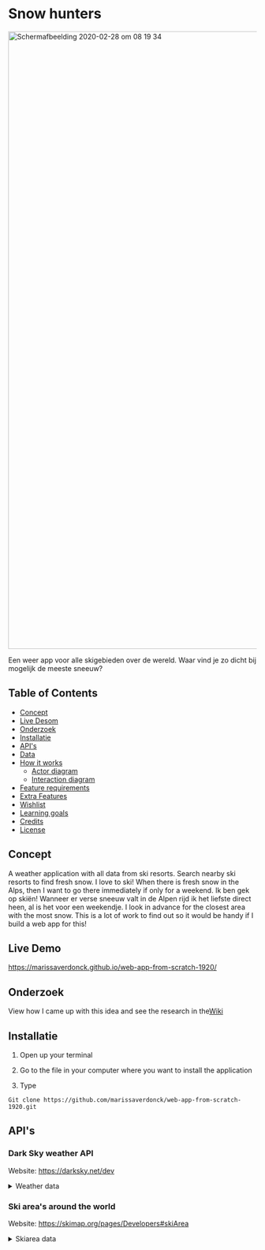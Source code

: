 # Snow hunters
<img width="1253" alt="Schermafbeelding 2020-02-28 om 08 19 34" src="https://user-images.githubusercontent.com/43657951/75519255-1ad83480-5a03-11ea-8c8f-69db4901fa19.png">


Een weer app voor alle skigebieden over de wereld. Waar vind je zo dicht bij mogelijk de meeste sneeuw?

## Table of Contents
* [Concept](#Concept)
* [Live Desom](#Love-Demo)
* [Onderzoek](#Onderzoek)
* [Installatie](#Installatie)
* [API's](#API's)
* [Data](#Data)
* [How it works](#How-it-works)
  * [Actor diagram](#Actor-diagram)
  * [Interaction diagram](#Interaction-diagram)
* [Feature requirements](#Feature-requirements)
* [Extra Features](#Extra-Features)
* [Wishlist](#Wishlist)
* [Learning goals](#Learning-goals)
* [Credits](#Credits)
* [License](#License)

## Concept
A weather application with all data from ski resorts. Search nearby ski resorts to find fresh snow.
I love to ski! When there is fresh snow in the Alps, then I want to go there immediately if only for a weekend.
Ik ben gek op skiën! Wanneer er verse sneeuw valt in de Alpen rijd ik het liefste direct heen, al is het voor een weekendje. I look in advance for the closest area with the most snow. This is a lot of work to find out so it would be handy if I build a web app for this!

## Live Demo
https://marissaverdonck.github.io/web-app-from-scratch-1920/

## Onderzoek
View how I came up with this idea and see the research in the[Wiki](https://github.com/marissaverdonck/web-app-from-scratch-1920/wiki)

## Installatie
1. Open up your terminal

2. Go to the file in your computer where you want to install the application

3. Type
```
Git clone https://github.com/marissaverdonck/web-app-from-scratch-1920.git
```

## API's 
### Dark Sky weather API
Website: https://darksky.net/dev


<details>
    <summary>Weather data</summary>

```
latitude: 52.30798332035149
longitude: 5.237298870086647
timezone: "Europe/Amsterdam"
currently:
time: 1582864905
summary: "Clear"
icon: "clear-night"
precipIntensity: 0.005
precipProbability: 0.02
precipType: "rain"
temperature: 2.94
apparentTemperature: -0.85
dewPoint: 2.56
humidity: 0.97
pressure: 1014
windSpeed: 4.29
windGust: 8.39
windBearing: 165
cloudCover: 0.09
uvIndex: 0
visibility: 16.093
ozone: 396.6
__proto__: Object
hourly:
summary: "Light rain starting this evening."
icon: "rain"
data: Array(49)
0:
time: 1582862400
summary: "Clear"
icon: "clear-night"
precipIntensity: 0.0124
precipProbability: 0.08
precipType: "rain"
temperature: 3.37
apparentTemperature: -0.47
dewPoint: 2.99
humidity: 0.97
pressure: 1013.6
windSpeed: 4.56
windGust: 9.29
windBearing: 350
cloudCover: 0.03
uvIndex: 0
visibility: 16.093
ozone: 399.3
```

</details>

### Ski area's around the world
Website: https://skimap.org/pages/Developers#skiArea

<details>
    <summary>Skiarea data</summary>

 ```
    "skiAreas": {
    "skiArea": [{
        "name": {
          "__cdata": " Smokey Mountain Ski Club "
        },
        "officialWebsite": {
          "__cdata": " http://www.skismokey.ca/ "
        },
        "georeferencing": {
          "_lat": "52.977947",
          "_lng": "-66.92094"
        },
        "regions": {
          "region": {
            "_id": "335",
            "__cdata": " Newfoundland and Labrador "
          }
        },
        "_id": "1"
      },
 ```




## How it works
Visuele weergave over hoe de applicatie werkt.

### Actor diagram
<img width="900" alt="Schermafbeelding 2020-02-11 om 14 10 42" src="https://user-images.githubusercontent.com/43657951/74239582-69ce5c00-4cd8-11ea-8044-7c39c6c4b7ae.png">

### Interaction diagram

<img width="900" alt="Schermafbeelding 2020-02-11 om 14 12 44" src="https://user-images.githubusercontent.com/43657951/74239675-a13d0880-4cd8-11ea-87dd-b4268fcf4c21.png">

## Feature recuirements

* Retrieve data from an API and render it in an overview page. (_[Excercises](https://github.com/cmda-minor-web/web-app-from-scratch-1920/blob/master/course/week-1.md)_,
_[Slides](https://drive.google.com/open?id=1Rjl9xqXoKniQSRJPdkU1O5YwWC33SJK8KiV0a-H_xZU)_)


* Design the web app. Add routes and states. Rendering detail page. (_[Excercises](https://github.com/cmda-minor-web/web-app-from-scratch-1920/blob/master/course/week-2.md)_,
_[Slides](https://drive.google.com/open?id=1IqQeu1m0dQiSC_KCvrn8eencAgtYe7X6qT-gm0n9Bmc)_)

* Manipulate data. Split code into modules. Reflect on end result. (_[Excercises](https://github.com/cmda-minor-web/web-app-from-scratch-1920/blob/master/course/week-3.md)_, 
_[Slides](https://drive.google.com/open?id=1BSzGYNLMgtHD4HRnK7f0DgyTv4Pg3xsQwD_eYNo7v0Y)_)


## Extra features

## WishList
* De optie om een hotel te boeken


## Learning goals
* _You can add structure to your code by applying patterns. You can defend the choice for the chosen patterns_
* _You can retrieve data, manipulate it and dynamically convert it to html elements using templating_
* _You understand how you can work with an external API using asynchronous code_
* _You understand how you can manage state in your application and you inform the user of state where necessary_

## Credits

## License
[MIT License](https://github.com/marissaverdonck/web-app-from-cratch/blob/master/license)





